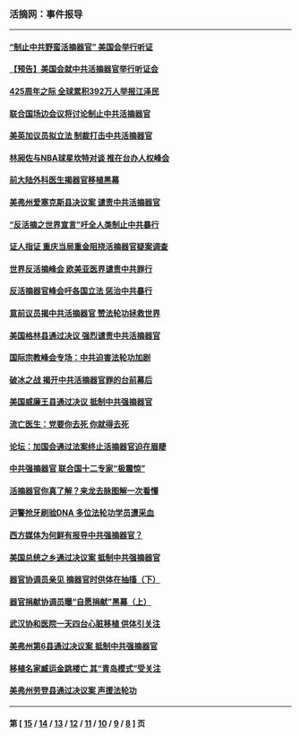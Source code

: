 ### 活摘网：事件报导
---
#### [“制止中共野蛮活摘器官” 美国会举行听证](../../pages/nf5877/n13735831.md?05170430) 
#### [【预告】美国会就中共活摘器官举行听证会](../../pages/nf5877/n13732843.md?05170430) 
#### [425周年之际 全球累积392万人举报江泽民](../../pages/nf5877/n13719232.md?05170430) 
#### [联合国场边会议将讨论制止中共活摘器官](../../pages/nf5877/n13656361.md?05170430) 
#### [美英加议员拟立法 制裁打击中共活摘器官](../../pages/nf5877/n13430251.md?05170430) 
#### [林昶佐与NBA球星坎特对谈 推在台办人权峰会](../../pages/nf5877/n13414467.md?05170430) 
#### [前大陆外科医生揭器官移植黑幕](../../pages/nf5877/n13401416.md?05170430) 
#### [美弗州爱塞克斯县决议案 谴责中共活摘器官](../../pages/nf5877/n13320919.md?05170430) 
#### [“反活摘之世界宣言”吁全人类制止中共暴行](../../pages/nf5877/n13259730.md?05170430) 
#### [证人指证 重庆当局重金阻挠活摘器官疑案调查](../../pages/nf5877/n13259127.md?05170430) 
#### [世界反活摘峰会 欧美亚医界谴责中共罪行](../../pages/nf5877/n13253550.md?05170430) 
#### [反活摘器官峰会吁各国立法 惩治中共暴行](../../pages/nf5877/n13245052.md?05170430) 
#### [意前议员揭中共活摘器官 赞法轮功拯救世界](../../pages/nf5877/n13203445.md?05170430) 
#### [美国格林县通过决议 强烈谴责中共活摘器官](../../pages/nf5877/n13119367.md?05170430) 
#### [国际宗教峰会专场：中共迫害法轮功加剧](../../pages/nf5877/n13088279.md?05170430) 
#### [破冰之战 揭开中共活摘器官罪的台前幕后](../../pages/nf5877/n13082457.md?05170430) 
#### [美国威廉王县通过决议 抵制中共强摘器官](../../pages/nf5877/n13056521.md?05170430) 
#### [流亡医生：党要你去死 你就得去死](../../pages/nf5877/n13052835.md?05170430) 
#### [论坛：加国会通过法案终止活摘器官迫在眉睫](../../pages/nf5877/n13029839.md?05170430) 
#### [中共强摘器官 联合国十二专家“极震惊”](../../pages/nf5877/n13024313.md?05170430) 
#### [活摘器官你真了解？来龙去脉图解一次看懂](../../pages/nf5877/n13013820.md?05170430) 
#### [沪警抢牙刷验DNA 多位法轮功学员遭采血](../../pages/nf5877/n12969218.md?05170430) 
#### [西方媒体为何鲜有报导中共强摘器官？](../../pages/nf5877/n12932034.md?05170430) 
#### [美国总统之乡通过决议案 抵制中共强摘器官](../../pages/nf5877/n12908242.md?05170430) 
#### [器官协调员亲见 摘器官时供体在抽搐（下）](../../pages/nf5877/n12898622.md?05170430) 
#### [器官捐献协调员曝“自愿捐献”黑幕（上）](../../pages/nf5877/n12878830.md?05170430) 
#### [武汉协和医院一天四台心脏移植 供体引关注](../../pages/nf5877/n12863175.md?05170430) 
#### [美弗州第6县通过决议案 抵制中共强摘器官](../../pages/nf5877/n12805218.md?05170430) 
#### [移植名家臧运金跳楼亡 其“青岛模式”受关注](../../pages/nf5877/n12803746.md?05170430) 
#### [美弗州劳登县通过决议案 声援法轮功](../../pages/nf5877/n12785715.md?05170430) 

---
#### 第 [ [15](./15.md?05170430) / [14](./14.md?05170430) / [13](./13.md?05170430) / [12](./12.md?05170430) / [11](./11.md?05170430) / [10](./10.md?05170430) / [9](./9.md?05170430) / [8](./8.md?05170430) ] 页
